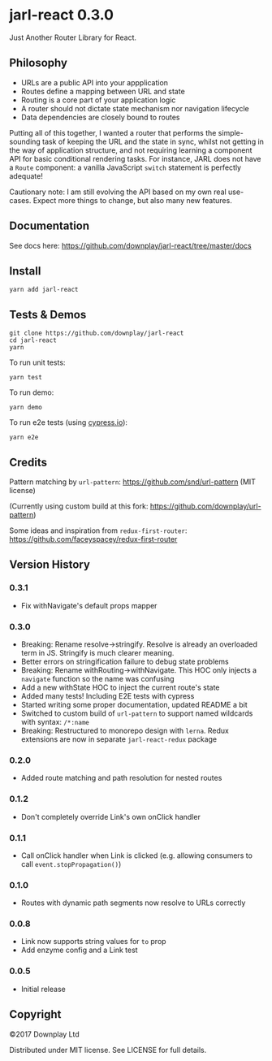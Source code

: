 # jarl-react 0.3.0

Just Another Router Library for React.

## Philosophy

* URLs are a public API into your appplication
* Routes define a mapping between URL and state
* Routing is a core part of your application logic
* A router should not dictate state mechanism nor navigation lifecycle
* Data dependencies are closely bound to routes

Putting all of this together, I wanted a router that performs the simple-sounding
task of keeping the URL and the state in sync, whilst not getting in the way
of application structure, and not requiring learning a component API for
basic conditional rendering tasks. For instance, JARL does not have a `Route`
component: a vanilla JavaScript `switch` statement is perfectly adequate!

Cautionary note: I am still evolving the API based on my own real use-cases. Expect
more things to change, but also many new features.

## Documentation

See docs here:
https://github.com/downplay/jarl-react/tree/master/docs

## Install

```
yarn add jarl-react
```

## Tests & Demos

```
git clone https://github.com/downplay/jarl-react
cd jarl-react
yarn
```

To run unit tests:

```
yarn test
```

To run demo:

```
yarn demo
```

To run e2e tests (using [cypress.io](https://cypress.io)):

```
yarn e2e
```

## Credits

Pattern matching by `url-pattern`: https://github.com/snd/url-pattern (MIT license)

(Currently using custom build at this fork: https://github.com/downplay/url-pattern)

Some ideas and inspiration from `redux-first-router`: https://github.com/faceyspacey/redux-first-router

## Version History

### 0.3.1

* Fix withNavigate's default props mapper

### 0.3.0

* Breaking: Rename resolve->stringify. Resolve is already an overloaded term in JS. Stringify is much clearer meaning.
* Better errors on stringification failure to debug state problems
* Breaking: Rename withRouting->withNavigate. This HOC only injects a `navigate` function so the name was confusing
* Add a new withState HOC to inject the current route's state
* Added many tests! Including E2E tests with cypress
* Started writing some proper documentation, updated README a bit
* Switched to custom build of `url-pattern` to support named wildcards with syntax: `/*:name`
* Breaking: Restructured to monorepo design with `lerna`. Redux extensions are now in separate `jarl-react-redux` package

### 0.2.0

* Added route matching and path resolution for nested routes

### 0.1.2

* Don't completely override Link's own onClick handler

### 0.1.1

* Call onClick handler when Link is clicked (e.g. allowing consumers to call `event.stopPropagation()`)

### 0.1.0

* Routes with dynamic path segments now resolve to URLs correctly

### 0.0.8

* Link now supports string values for `to` prop
* Add enzyme config and a Link test

### 0.0.5

* Initial release

## Copyright

&copy;2017 Downplay Ltd

Distributed under MIT license. See LICENSE for full details.
